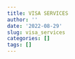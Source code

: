 ```yaml
---
title: VISA SERVICES
author: ''
date: '2022-08-29'
slug: visa_services
categories: []
tags: []
---
```

